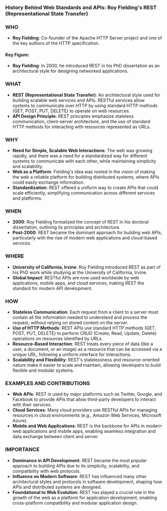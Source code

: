 ### History Behind Web Standards and APIs: Roy Fielding's REST (Representational State Transfer)

### WHO
- **Roy Fielding**: Co-founder of the Apache HTTP Server project and one of the key authors of the HTTP specification.
#### Key Figure:
- **Roy Fielding**: In 2000, he introduced REST in his PhD dissertation as an architectural style for designing networked applications.

### WHAT
- **REST (Representational State Transfer)**: An architectural style used for building scalable web services and APIs. RESTful services allow systems to communicate over HTTP by using standard HTTP methods (GET, POST, PUT, DELETE) to operate on web resources.
- **API Design Principle**: REST principles emphasize stateless communication, client-server architecture, and the use of standard HTTP methods for interacting with resources represented as URLs.

### WHY
- **Need for Simple, Scalable Web Interactions**: The web was growing rapidly, and there was a need for a standardized way for different systems to communicate with each other, while maintaining simplicity and scalability.
- **Web as a Platform**: Fielding's idea was rooted in the vision of making the web a reliable platform for building distributed systems, where APIs could easily exchange information.
- **Standardization**: REST offered a uniform way to create APIs that could scale efficiently, simplifying communication across different services and platforms.

### WHEN
- **2000**: Roy Fielding formalized the concept of REST in his doctoral dissertation, outlining its principles and architecture.
- **Post-2000**: REST became the dominant approach for building web APIs, particularly with the rise of modern web applications and cloud-based services.

### WHERE
- **University of California, Irvine**: Roy Fielding introduced REST as part of his PhD work while studying at the University of California, Irvine.
- **Global Impact**: RESTful APIs are now used worldwide by web applications, mobile apps, and cloud services, making REST the standard for modern API development.

### HOW
- **Stateless Communication**: Each request from a client to a server must contain all the information needed to understand and process the request, without relying on stored context on the server.
- **Use of HTTP Methods**: REST APIs use standard HTTP methods (GET, POST, PUT, DELETE) to perform CRUD (Create, Read, Update, Delete) operations on resources identified by URLs.
- **Resource-Based Interaction**: REST treats every piece of data (like a user, a document, or an image) as a resource that can be accessed via a unique URL, following a uniform interface for interactions.
- **Scalability and Flexibility**: REST's statelessness and resource-oriented nature make it easier to scale and maintain, allowing developers to build flexible and modular systems.

### EXAMPLES AND CONTRIBUTIONS
- **Web APIs**: REST is used by major platforms such as Twitter, Google, and Facebook to provide APIs that allow third-party developers to interact with their services.
- **Cloud Services**: Many cloud providers use RESTful APIs for managing resources in cloud environments (e.g., Amazon Web Services, Microsoft Azure).
- **Mobile and Web Applications**: REST is the backbone for APIs in modern web applications and mobile apps, enabling seamless integration and data exchange between client and server.

### IMPORTANCE
- **Dominance in API Development**: REST became the most popular approach to building APIs due to its simplicity, scalability, and compatibility with web protocols.
- **Influence on Modern Software**: REST has influenced many other architectural styles and protocols in software development, shaping how APIs and distributed systems are designed.
- **Foundational to Web Evolution**: REST has played a crucial role in the growth of the web as a platform for application development, enabling cross-platform compatibility and modular application design.